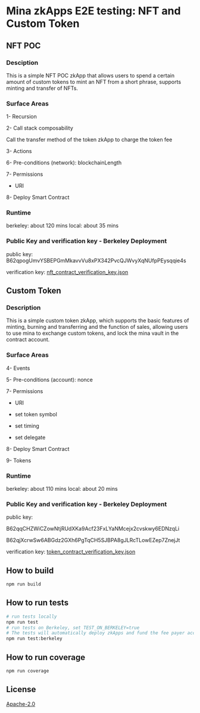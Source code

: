 # Mina zkApps E2E testing: NFT and Custom Token

## NFT POC

### Desciption

This is a simple NFT POC zkApp that allows users to spend a certain amount of custom tokens to mint an NFT from a short phrase, supports minting and transfer of NFTs.

### Surface Areas

1- Recursion

2- Call stack composability

Call the transfer method of the token zkApp to charge the token fee

3- Actions

6- Pre-conditions (network): blockchainLength

7- Permissions

- URI

8- Deploy Smart Contract

### Runtime

berkeley: about 120 mins
local: about 35 mins

### Public Key and verification key - Berkeley Deployment

public key: B62qpogUmvYSBEPGmMkavvVu8xPX342PvcQJWvyXqNUfpPEysqqie4s

verification key: [nft_contract_verification_key.json](./nft_contract_verification_key.json)

## Custom Token

### Description

This is a simple custom token zkApp, which supports the basic features of minting, burning and transferring and the function of sales, allowing users to use mina to exchange custom tokens, and lock the mina vault in the contract account.

### Surface Areas

4- Events

5- Pre-conditions (account): nonce

7- Permissions

- URI

- set token symbol

- set timing

- set delegate

8- Deploy Smart Contract

9- Tokens

### Runtime

berkeley: about 110 mins
local: about 20 mins

### Public Key and verification key - Berkeley Deployment

public key:

B62qqCHZWiCZowNtjRUdXKa9Acf23FxLYaNMcejx2cvskwy6EDNzqLi

B62qjXcrwSw6ABGdz2GXh6PgTqCH5SJBPA8gJLRcTLowEZep7ZnejJt

verification key: [token_contract_verification_key.json](./token_contract_verification_key.json)

## How to build

```sh
npm run build
```

## How to run tests

```sh
# run tests locally
npm run test
# run tests on Berkeley, set TEST_ON_BERKELEY=true
# The tests will automatically deploy zkApps and fund the fee payer account
npm run test:berkeley
```

## How to run coverage

```sh
npm run coverage
```

## License

[Apache-2.0](LICENSE)
